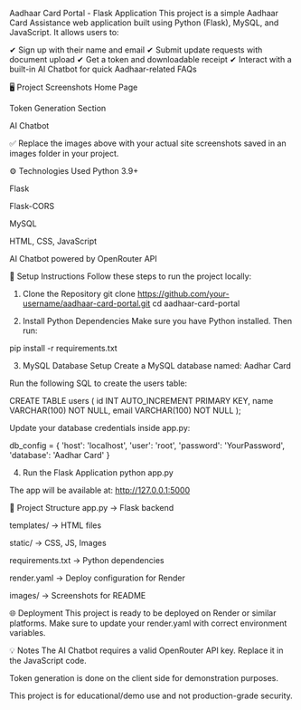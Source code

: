 Aadhaar Card Portal - Flask Application
This project is a simple Aadhaar Card Assistance web application built using Python (Flask), MySQL, and JavaScript. It allows users to:

✔ Sign up with their name and email
✔ Submit update requests with document upload
✔ Get a token and downloadable receipt
✔ Interact with a built-in AI Chatbot for quick Aadhaar-related FAQs

🖥️ Project Screenshots
Home Page

Token Generation Section

AI Chatbot

✅ Replace the images above with your actual site screenshots saved in an images folder in your project.

⚙️ Technologies Used
Python 3.9+

Flask

Flask-CORS

MySQL

HTML, CSS, JavaScript

AI Chatbot powered by OpenRouter API

🚀 Setup Instructions
Follow these steps to run the project locally:

1. Clone the Repository
git clone https://github.com/your-username/aadhaar-card-portal.git
cd aadhaar-card-portal

2. Install Python Dependencies
Make sure you have Python installed. Then run:

pip install -r requirements.txt

3. MySQL Database Setup
Create a MySQL database named: Aadhar Card

Run the following SQL to create the users table:

CREATE TABLE users (
id INT AUTO_INCREMENT PRIMARY KEY,
name VARCHAR(100) NOT NULL,
email VARCHAR(100) NOT NULL
);

Update your database credentials inside app.py:

db_config = {
'host': 'localhost',
'user': 'root',
'password': 'YourPassword',
'database': 'Aadhar Card'
}

4. Run the Flask Application
python app.py

The app will be available at: http://127.0.0.1:5000

🧩 Project Structure
app.py → Flask backend

templates/ → HTML files

static/ → CSS, JS, Images

requirements.txt → Python dependencies

render.yaml → Deploy configuration for Render

images/ → Screenshots for README

🌐 Deployment
This project is ready to be deployed on Render or similar platforms. Make sure to update your render.yaml with correct environment variables.

💡 Notes
The AI Chatbot requires a valid OpenRouter API key. Replace it in the JavaScript code.

Token generation is done on the client side for demonstration purposes.

This project is for educational/demo use and not production-grade security.


